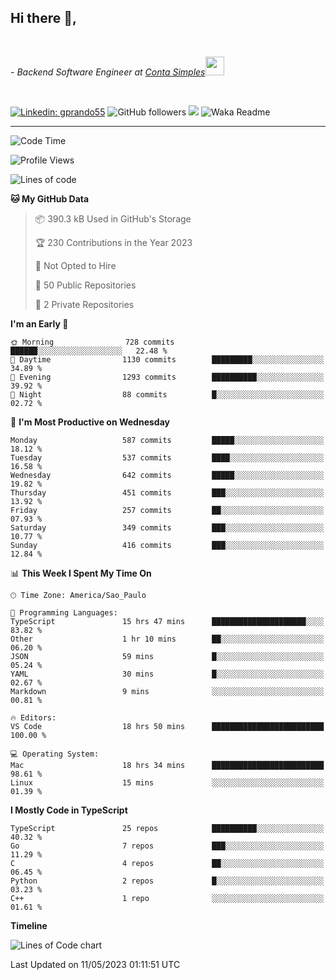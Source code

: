 <h2>Hi there  👋,</h2> </br>

<p><em>- Backend Software Engineer at <a href="https://contasimples.com">Conta Simples</a><img src="https://media.giphy.com/media/WUlplcMpOCEmTGBtBW/giphy.gif" width="30"> 
</em></p></br>


[![Linkedin: gprando55](https://img.shields.io/badge/-gprando55-blue?style=flat-square&logo=Linkedin&logoColor=white&link=https://www.linkedin.com/in/gprando55/)](https://www.linkedin.com/in/gprando55)
![GitHub followers](https://img.shields.io/github/followers/gprando55?label=Follow&style=social)
![](https://visitor-badge.glitch.me/badge?page_id=gprando55.gprando55)
![Waka Readme](https://github.com/gprando55/gprando55/workflows/Waka%20Readme/badge.svg)

---
<!--START_SECTION:waka-->
![Code Time](http://img.shields.io/badge/Code%20Time-2%2C377%20hrs%2041%20mins-blue)

![Profile Views](http://img.shields.io/badge/Profile%20Views-0-blue)

![Lines of code](https://img.shields.io/badge/From%20Hello%20World%20I%27ve%20Written-3.1%20million%20lines%20of%20code-blue)

**🐱 My GitHub Data** 

> 📦 390.3 kB Used in GitHub's Storage 
 > 
> 🏆 230 Contributions in the Year 2023
 > 
> 🚫 Not Opted to Hire
 > 
> 📜 50 Public Repositories 
 > 
> 🔑 2 Private Repositories 
 > 
**I'm an Early 🐤** 

```text
🌞 Morning                728 commits         ██████░░░░░░░░░░░░░░░░░░░   22.48 % 
🌆 Daytime                1130 commits        █████████░░░░░░░░░░░░░░░░   34.89 % 
🌃 Evening                1293 commits        ██████████░░░░░░░░░░░░░░░   39.92 % 
🌙 Night                  88 commits          █░░░░░░░░░░░░░░░░░░░░░░░░   02.72 % 
```
📅 **I'm Most Productive on Wednesday** 

```text
Monday                   587 commits         █████░░░░░░░░░░░░░░░░░░░░   18.12 % 
Tuesday                  537 commits         ████░░░░░░░░░░░░░░░░░░░░░   16.58 % 
Wednesday                642 commits         █████░░░░░░░░░░░░░░░░░░░░   19.82 % 
Thursday                 451 commits         ███░░░░░░░░░░░░░░░░░░░░░░   13.92 % 
Friday                   257 commits         ██░░░░░░░░░░░░░░░░░░░░░░░   07.93 % 
Saturday                 349 commits         ███░░░░░░░░░░░░░░░░░░░░░░   10.77 % 
Sunday                   416 commits         ███░░░░░░░░░░░░░░░░░░░░░░   12.84 % 
```


📊 **This Week I Spent My Time On** 

```text
🕑︎ Time Zone: America/Sao_Paulo

💬 Programming Languages: 
TypeScript               15 hrs 47 mins      █████████████████████░░░░   83.82 % 
Other                    1 hr 10 mins        ██░░░░░░░░░░░░░░░░░░░░░░░   06.20 % 
JSON                     59 mins             █░░░░░░░░░░░░░░░░░░░░░░░░   05.24 % 
YAML                     30 mins             █░░░░░░░░░░░░░░░░░░░░░░░░   02.67 % 
Markdown                 9 mins              ░░░░░░░░░░░░░░░░░░░░░░░░░   00.81 % 

🔥 Editors: 
VS Code                  18 hrs 50 mins      █████████████████████████   100.00 % 

💻 Operating System: 
Mac                      18 hrs 34 mins      █████████████████████████   98.61 % 
Linux                    15 mins             ░░░░░░░░░░░░░░░░░░░░░░░░░   01.39 % 
```

**I Mostly Code in TypeScript** 

```text
TypeScript               25 repos            ██████████░░░░░░░░░░░░░░░   40.32 % 
Go                       7 repos             ███░░░░░░░░░░░░░░░░░░░░░░   11.29 % 
C                        4 repos             ██░░░░░░░░░░░░░░░░░░░░░░░   06.45 % 
Python                   2 repos             █░░░░░░░░░░░░░░░░░░░░░░░░   03.23 % 
C++                      1 repo              ░░░░░░░░░░░░░░░░░░░░░░░░░   01.61 % 
```



**Timeline**

![Lines of Code chart](https://raw.githubusercontent.com/prandogabriel/prandogabriel/master/assets/bar_graph.png)


 Last Updated on 11/05/2023 01:11:51 UTC
<!--END_SECTION:waka-->
